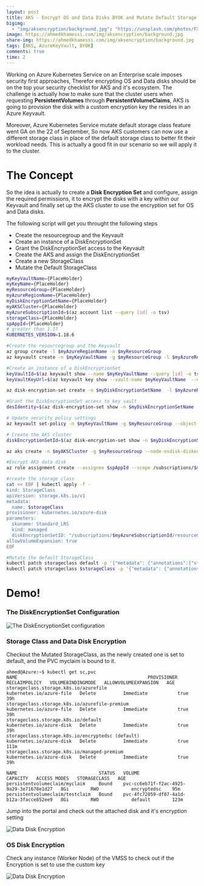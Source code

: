 ```yaml
---
layout: post
title: AKS - Encrypt OS and Data Disks BYOK and Mutate Default Storage
bigimg:
  - "img/aksencryption/background.jpg": "https://unsplash.com/photos/FXFz-sW0uwo"
image: https://ahmedkhamessi.com/img/aksencryption/background.jpg
share-img: https://ahmedkhamessi.com/img/aksencryption/background.jpg
tags: [AKS, AzureKeyVault, BYOK]
comments: true
time: 2
---
```

Working on Azure Kubernetes Service on an Enterprise scale imposes security first approaches, Therefor encrypting OS and Data disks should be on the top your security checklist for AKS and it's ecosystem. The challenge is actually how to make sure that the cluster users when requesting **PersistentVolumes** through **PersistentVolumeClaims**, AKS is going to provision the disk with a custom encryption key the resides in an Azure Keyvault.

Moreover, Azure Kubernetes Service mutate default storage class feature went GA on the 22 of September, So now AKS customers can now use a different storage class in place of the default storage class to better fit their workload needs. This is actually a good fit in our scenario so we will apply it to the cluster.

# The Concept

So the idea is actually to create a **Disk Encryption Set** and configure, assign the required permissions, it to encrypt the disks with a key within our Keyvault and finally set up the AKS cluster to use the encryption set for OS and Data disks.

The following script will get you throught the following steps
- Create the resourcegroup and the Keyvault
- Create an instance of a DiskEncryptionSet
- Grant the DiskEncryptionSet access to the Keyvault
- Create the AKS and assign the DiskEncryptionSet
- Create a new StorageClass
- Mutate the Default StorageClass

```bash
myKeyVaultName={PlaceHolder}
myKeyName={PlaceHolder}
myResourceGroup={PlaceHolder}
myAzureRegionName={PlaceHolder}
myDiskEncryptionSetName={PlaceHolder}
myAKSCluster={PlaceHolder}
myAzureSubscriptionId=$(az account list --query [id] -o tsv)
storageClass={PlaceHolder}
spAppId={PlaceHolder}
# greater than 1.17 
KUBERNETES_VERSION=1.18.6

#Create the resourcegroup and the Keyvault
az group create -l $myAzureRegionName -n $myResourceGroup
az keyvault create -n $myKeyVaultName -g $myResourceGroup -l $myAzureRegionName  --enable-purge-protection true --enable-soft-delete true

#Create an instance of a DiskEncryptionSet
keyVaultId=$(az keyvault show --name $myKeyVaultName --query [id] -o tsv)
keyVaultKeyUrl=$(az keyvault key show --vault-name $myKeyVaultName  --name $myKeyName  --query [key.kid] -o tsv)

az disk-encryption-set create -n $myDiskEncryptionSetName  -l $myAzureRegionName  -g $myResourceGroup --source-vault $keyVaultId --key-url $keyVaultKeyUrl

#Grant the DiskEncryptionSet access to key vault
desIdentity=$(az disk-encryption-set show -n $myDiskEncryptionSetName  -g $myResourceGroup --query [identity.principalId] -o tsv)

# Update security policy settings
az keyvault set-policy -n $myKeyVaultName -g $myResourceGroup --object-id $desIdentity --key-permissions wrapkey unwrapkey get

# Create the AKS cluster
diskEncryptionSetId=$(az disk-encryption-set show -n $myDiskEncryptionSetName -g $myResourceGroup --query [id] -o tsv)

az aks create -n $myAKSCluster -g $myResourceGroup --node-osdisk-diskencryptionset-id $diskEncryptionSetId --kubernetes-version $KUBERNETES_VERSION --generate-ssh-keys

#Encrypt AKS data disk
az role assignment create --assignee $spAppId --scope /subscriptions/$myAzureSubscriptionId/resourceGroups/$myResourceGroup/providers/Microsoft.Compute/diskEncryptionSets/$myDiskEncryptionSetNam --role Contributor

#create the storage class
cat << EOF | kubectl apply -f -
kind: StorageClass
apiVersion: storage.k8s.io/v1  
metadata:
  name: $storageClass
provisioner: kubernetes.io/azure-disk
parameters:
  skuname: Standard_LRS
  kind: managed
  diskEncryptionSetID: "/subscriptions/$myAzureSubscriptionId/resourceGroups/$myResourceGroup/providers/Microsoft.Compute/diskEncryptionSets/$myDiskEncryptionSetName"
allowVolumeExpansion: true
EOF

#Mutate the default StorageClass
kubectl patch storageclass default -p '{"metadata": {"annotations":{"storageclass.kubernetes.io/is-default-class":"false"}}}'
kubectl patch storageclass $storageClass -p '{"metadata": {"annotations":{"storageclass.kubernetes.io/is-default-class":"true"}}}'

```

# Demo!

### The DiskEncryptionSet Configuration

![The DiskEncryptionSet configuration](https://ahmedkhamessi.com/img/aksencryption/DiskEncryptionSet_Config.png)

### Storage Class and Data Disk Encryption

Checkout the Mutated StorageClass, as the newly created one is set to default, and the PVC myclaim is bound to it.

```shell
ahmed@Azure:~$ kubectl get sc,pvc
NAME                                                PROVISIONER                RECLAIMPOLICY   VOLUMEBINDINGMODE   ALLOWVOLUMEEXPANSION   AGE
storageclass.storage.k8s.io/azurefile               kubernetes.io/azure-file   Delete          Immediate           true                   39h
storageclass.storage.k8s.io/azurefile-premium       kubernetes.io/azure-file   Delete          Immediate           true                   39h
storageclass.storage.k8s.io/default                 kubernetes.io/azure-disk   Delete          Immediate           true                   39h
storageclass.storage.k8s.io/encryptedsc (default)   kubernetes.io/azure-disk   Delete          Immediate           true                   111m
storageclass.storage.k8s.io/managed-premium         kubernetes.io/azure-disk   Delete          Immediate           true                   39h

NAME                              STATUS   VOLUME                                     CAPACITY   ACCESS MODES   STORAGECLASS   AGE
persistentvolumeclaim/myclaim     Bound    pvc-cc6eb71f-f2ac-4925-9a29-3e71678e1d27   8Gi        RWO            encryptedsc    95m
persistentvolumeclaim/testclaim   Bound    pvc-4fc72059-df07-4a1d-b12a-3facce852ee9   8Gi        RWO            default        123m
```
Jump into the portal and check out the attached disk and it's encryption setting

![Data Disk Encryption](https://ahmedkhamessi.com/img/aksencryption/DataDiskEncryption.png)

### OS Disk Encryption

Check any instance (Worker Node) of the VMSS to check out if the Encryption is set to use the custom key

![Data Disk Encryption](https://ahmedkhamessi.com/img/aksencryption/OSDiskEncryption.png)